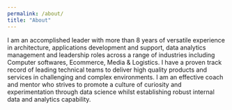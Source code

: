 ```yaml
---
permalink: /about/
title: "About"
---
```


I am an accomplished leader with more than 8 years of versatile experience in architecture, applications development and support, data analytics management and leadership roles across a range of industries including Computer softwares, Ecommerce, Media & Logistics.
I have a proven track record of leading technical teams to deliver high quality products and services in challenging and complex environments. I am an effective coach and mentor who strives to promote a culture of curiosity and experimentation through data science whilst establishing robust internal data and analytics capability.
